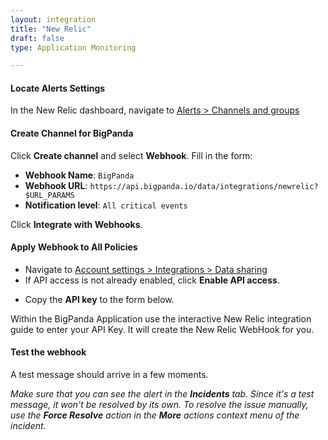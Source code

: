 ```yaml
---
layout: integration 
title: "New Relic"
draft: false
type: Application Monitoring

---
```


#### Locate Alerts Settings
In the New Relic dashboard, navigate to [Alerts > Channels and groups](https://rpm.newrelic.com/notification_channels)

<!-- section-separator -->

#### Create Channel for BigPanda
Click **Create channel** and select **Webhook**. Fill in the form:

* **Webhook Name**: `BigPanda`
* **Webhook URL**: `https://api.bigpanda.io/data/integrations/newrelic?$URL_PARAMS`
* **Notification level**: `All critical events`

Click **Integrate with Webhooks**.

<!-- section-separator -->

#### Apply Webhook to All Policies

* Navigate to [Account settings > Integrations > Data sharing](https://rpm.newrelic.com/integrations?page=data_sharing)
* If API access is not already enabled, click **Enable API access**.
<!-- app-only-start -->
* Copy the **API key** to the form below.

<!-- include 'integrations/newrelic/newrelic' -->
<!-- app-only-end -->
<!-- docs-only-start -->

Within the BigPanda Application use the interactive New Relic integration guide to enter your API Key. It will create the New Relic WebHook for you.

<!-- docs-only-end -->

<!-- section-separator -->

#### Test the webhook

A test message should arrive in a few moments.

_Make sure that you can see the alert in the **Incidents** tab. Since it's a test message, it won't be resolved by its own. To resolve the issue manually, use the __Force Resolve__ action in the __More__ actions context menu of the incident._


